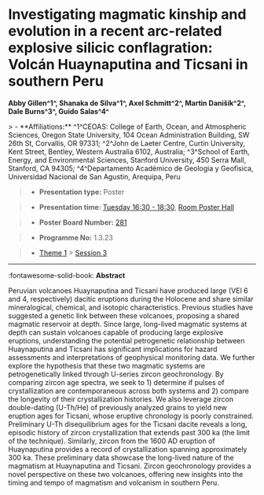 # Investigating magmatic kinship and evolution in a recent arc-related explosive silicic conflagration: Volcán Huaynaputina and Ticsani in southern Peru

**Abby Gillen^1^, Shanaka de Silva^1^, Axel Schmitt^2^, Martin Danišík^2^, Dale Burns^3^, Guido Salas^4^**

<!-- more -->> - **Affiliations:** ^1^CEOAS: College of Earth, Ocean, and Atmospheric Sciences, Oregon State University, 104 Ocean Administration Building, SW 26th St, Corvallis, OR 97331; ^2^John de Laeter Centre, Curtin University, Kent Street, Bentley, Western Australia 6102, Australia; ^3^School of Earth, Energy, and Environmental Sciences, Stanford University, 450 Serra Mall, Stanford, CA 94305; ^4^Departamento Académico de Geologia y Geofisica, Universidad Nacional de San Agustin, Arequipa, Peru

> - **Presentation type:** Poster

> - **Presentation time:** [Tuesday 16:30 - 18:30](../sessions_comparison.md#__tabbed_2_6), [Room Poster Hall](../maps_venue.md#__tabbed_1_1)

> - **Poster Board Number:** [281](../map_poster_boards.md#tuesday)

> - **Programme No:** 1.3.23

> - [Theme 1](../theme1.md) > [Session 3](../sessions/session-1-3.md)

--- 

:fontawesome-solid-book: **Abstract**

Peruvian volcanoes Huaynaputina and Ticsani have produced large (VEI 6 and 4, respectively) dacitic eruptions during the Holocene and share similar mineralogical, chemical, and isotopic characteristics. Previous studies have suggested a genetic link between these volcanoes, proposing a shared magmatic reservoir at depth. Since large, long-lived magmatic systems at depth can sustain volcanoes capable of producing large explosive eruptions, understanding the potential petrogenetic relationship between Huaynaputina and Ticsani has significant implications for hazard assessments and interpretations of geophysical monitoring data. We further explore the hypothesis that these two magmatic systems are petrogenetically linked through U-series zircon geochronology. By comparing zircon age spectra, we seek to 1) determine if pulses of crystallization are contemporaneous across both systems and 2) compare the longevity of their crystallization histories. We also leverage zircon double-dating (U-Th/He) of previously analyzed grains to yield new eruption ages for Ticsani, whose eruptive chronology is poorly constrained. Preliminary U-Th disequilibrium ages for the Ticsani dacite reveals a long, episodic history of zircon crystallization that extends past 300 ka (the limit of the technique). Similarly, zircon from the 1600 AD eruption of Huaynaputina provides a record of crystallization spanning approximately 300 ka. These preliminary data showcase the long-lived nature of the magmatism at Huaynaputina and Ticsani. Zircon geochronology provides a novel perspective on these two volcanoes, offering new insights into the timing and tempo of magmatism and volcanism in southern Peru.


